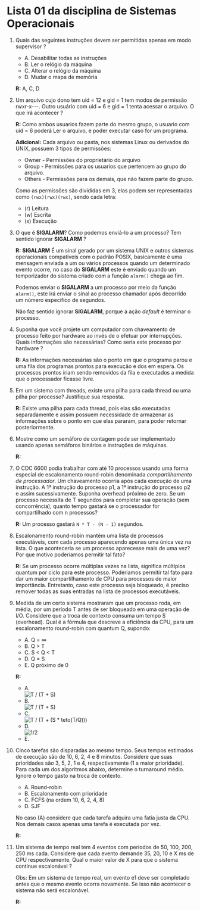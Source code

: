# Lista 01 da disciplina de Sistemas Operacionais

1. Quais das seguintes instruções devem ser permitidas apenas em modo supervisor ?

    - A. Desabilitar todas as instruções
    - B. Ler o relógio da máquina
    - C. Alterar o relógio da máquina
    - D. Mudar o mapa de memória

    **R:** A, C, D

2. Um arquivo cujo dono tem uid = 12 e gid = 1 tem modos de permissão rwxr-x---.
   Outro usuário com uid = 6 e gid = 1 tenta acessar o arquivo. O que irá acontecer ?

    **R:** Como ambos usuarios fazem parte do mesmo grupo, o usuario com uid = 6 poderá
    Ler o arquivo, e poder executar caso for um programa.

    **Adicional:**
    Cada arquivo ou pasta, nos sistemas Linux ou derivados do UNIX, possuem 3 tipos de
    permissões:

    - Owner - Permissões do proprietário do arquivo
    - Group - Permissões para os usuarios que pertencem ao grupo do arquivo.
    - Others - Permissões para os demais, que não fazem parte do grupo.

    Como as permissões são divididas em 3, elas podem ser representadas como `(rwx)(rwx)(rwx)`, sendo cada letra:

    - (r) Leitura
    - (w) Escrita
    - (x) Execução

3. O que é **SIGALARM**? Como podemos enviá-lo a um processo?
   Tem sentido ignorar **SIGALARM** ?

    **R:** **SIGALARM** É um sinal gerado por um sistema UNIX e outros sistemas operacionais
    compativeis com o padrão POSIX, basicamente é uma mensagem enviada a um ou vários processos quando um determinado evento ocorre, no caso do **SIGALARM** este é enviado
    quando um temporizador do sistema criado com a função `alarm()` chega ao fim.

    Podemos enviar o **SIGALARM** a um processo por meio da função `alarm()`, este irá
    enviar o sinal ao processo chamador após decorrido um número especifico de segundos.

    Não faz sentido ignorar **SIGALARM**, porque a ação _default_ é terminar o processo.

4. Suponha que você projete um computador com chaveamento de processo feito por hardware
   ao invés de o efetuar por interrupções. Quais informações são necessárias?
   Como seria este processo por hardware ?

    **R:** As informações necessárias são o ponto em que o programa parou e uma fila dos
    programas prontos para execução e dos em espera. Os processos prontos iriam sendo removidos da fila e executados a medida que o processador ficasse livre.

5. Em um sistema com threads, existe uma pilha para cada thread ou uma pilha por processo?
   Justifique sua resposta.

    **R:** Existe uma pilha para cada thread, pois elas são executadas separadamente e assim
    possuem necessidade de armazenar as informações sobre o ponto em que elas pararam, para poder retornar posteriormente.

6. Mostre como um semáforo de contagem pode ser implementado usando apenas semáforos
   binários e instruções de máquinas.

    **R:**

7. O CDC 6600 podia trabalhar com até 10 processos usando uma forma especial de
   escalonamento round-robin denominada _compartilhamento de processador_.
   Um chaveamento ocorria após cada execução de uma instrução. A 1ª instrução do processo
   p1, a 1ª instrução do processo p2 e assim sucessivamente. Suponha overhead próximo de
   zero. Se um processo necessita de T segundos para completar sua operação (sem
   concorrência), quanto tempo gastará se o processador for compartilhado com n processos?

    **R:** Um processo gastará `N * T - (N - 1)` segundos.

8. Escalonamento round-robin mantém uma lista de processos executáveis, com cada processo
   aparecendo apenas uma única vez na lista. O que aconteceria se um processo aparecesse
   mais de uma vez? Por que motivo poderíamos permitir tal fato?

    **R:** Se um processo ocorre múltiplas vezes na lista, significa múltiplos quantum por
    ciclo para este processo. Poderiamos permitir tal fato para dar um maior
    compartilhamento de CPU para processos de maior importância. Entretanto, caso este
    processo seja bloqueado, é preciso remover todas as suas entradas na lista de processos
    executáveis.

9. Medida de um certo sistema mostraram que um processo roda, em média, por um período T
   antes de ser bloqueado em uma operação de I/O. Considere que a troca de contexto
   consuma um tempo S (overhead). Qual é a fórmula que descreve a eficiência da CPU,
   para um escalonamento round-robin com quantum Q, supondo:

    - A. Q = &infin;
    - B. Q > T
    - C. S < Q < T
    - D. Q = S
    - E. Q próximo de 0

    **R:**

    - A. <br>![T / (T + S)](https://latex.codecogs.com/png.latex?\frac{T}{T+S})
    - B. <br>![T / (T + S)](https://latex.codecogs.com/png.latex?\frac{T}{T+S})
    - C. <br>![T / (T + (S * teto(T/Q)))](https://latex.codecogs.com/png.latex?\frac{T}{T+S*\left&space;\lceil&space;(T/Q)&space;\right&space;\rceil})
    - D. <br>![1/2](https://latex.codecogs.com/png.latex?\frac{T}{T+T}&space;=&space;\frac{1}{2})
    - E.

10. Cinco tarefas são disparadas ao mesmo tempo. Seus tempos estimados de
    execução são de 10, 6, 2, 4 e 8 minutos. Considere que suas prioridades são 3, 5, 2, 1
    e 4, respectivamente (1 a maior prioridade). Para cada um dos algoritmos abaixo,
    determine o turnaround médio. Ignore o tempo gasto na troca de contexto.

    - A. Round-robin
    - B. Escalonamento com prioridade
    - C. FCFS (na ordem 10, 6, 2, 4, 8)
    - D. SJF

    No caso (A) considere que cada tarefa adquira uma fatia justa da CPU. Nos demais casos apenas uma tarefa é executada por vez.

    **R:**

11. Um sistema de tempo real tem 4 eventos com períodos de 50, 100, 200, 250 ms cada.
    Considere que cada evento demande 35, 20, 10 e X ms de CPU respectivamente.
    Qual o maior valor de X para que o sistema continue escalonável ?

    Obs: Em um sistema de tempo real, um evento e1 deve ser completado antes que o mesmo
    evento ocorra novamente. Se isso não acontecer o sistema não será escalonável.

    **R:**
